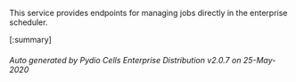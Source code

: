 






This service provides endpoints for managing jobs directly in the enterprise scheduler.

[:summary]

###### Auto generated by Pydio Cells Enterprise Distribution v2.0.7 on 25-May-2020
